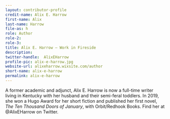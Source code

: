 ```yaml
---
layout: contributor-profile
credit-name: Alix E. Harrow
first-name: Alix
last-name: Harrow
file-as: h
role: Author
role-2:
role-3:
title: Alix E. Harrow — Work in Fireside
description:
twitter-handle:  AlixEHarrow
profile-pic: alix-e-harrow.jpg
website-url: alixeharrow.wixsite.com/author
short-name: alix-e-harrow
permalink: alix-e-harrow
---
```

A former academic and adjunct, Alix E. Harrow is now a full-time writer living in Kentucky with her husband and their semi-feral toddlers. In 2019, she won a Hugo Award for her short fiction and published her first novel, _The Ten Thousand Doors of January_, with Orbit/Redhook Books. Find her at @AlixEHarrow on Twitter.
